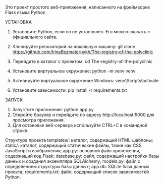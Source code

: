 Это проект простого веб-приложения, написанного на фреймворке Flask языка Python.

УСТАНОВКА
1. Установите Python, если он не установлен. Его можно скачать с официального сайта.

2. Клонируйте репозиторий на локальную машину: git clone https://github.com/IrinaBezmaternykh/The-registry-of-the-polyclinic

3. Перейдите в каталог с проектом: cd The-registry-of-the-polyclinic

4. Установите виртуальное окружение: python -m venv venv
5. Активируйте виртуальное окружение Windows: venv\Scripts\activate 

6. Установите зависимости: pip install -r requirements.txt

ЗАПУСК 
1. Запустите приложение: python app.py
2. Откройте браузер и перейдите по адресу http://localhost:5000 для просмотра приложения.
3. Для остановки веб-сервера используйте CTRL+C в командной строке.


Структура проекта
templates/: каталог, содержащий HTML-шаблоны;
static/: каталог, содержащий статические файлы, такие как CSS, JavaScript и изображения;
app.py: основной файл приложения, содержащий код Flask;
database.py: файл, содержащий настройки базы данных и создания экземпляра SQLAlchemy;
models.py: файл с определением структуры базы данных;
app.db: SQLite база данных проекта;
requirements.txt: файл, содержащий список зависимостей Python.
